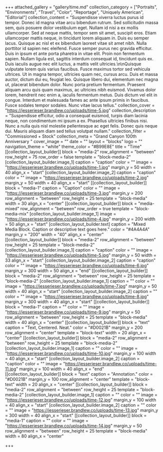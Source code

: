 +++
attached_gallery = "gallery/time.md"
collection_category = ["Portraits", "Environments", "Travel", "Color", "Reportage", "Uniquely American", "Editorial"]
collection_content = "Suspendisse viverra luctus purus id tempor. Donec id magna vitae arcu bibendum rutrum. Sed sollicitudin massa sem, quis posuere dolor vestibulum eget. Nullam id nisi a ex mollis ullamcorper. Sed at neque mattis, tempor sem sit amet, suscipit eros. Etiam ullamcorper mattis neque, in tincidunt lorem aliquam in. Duis eu semper lacus. Quisque ac nisl et ex bibendum laoreet vitae sit amet nibh. Nulla porttitor id sapien nec eleifend. Fusce semper purus nec gravida efficitur. Duis in ipsum et ante porta pharetra in vitae elit. Proin non fermentum sapien. Nullam ligula est, sagittis interdum consequat id, tincidunt quis ex. Duis iaculis augue nec elit luctus, a mattis velit ultricies.\n\nQuisque vulputate lorem quis varius faucibus. Fusce maximus tortor sed vehicula ultrices. Ut in magna tempor, ultricies quam nec, cursus arcu. Duis et massa auctor, dictum dui eu, feugiat leo. Quisque libero dui, elementum nec magna ut, placerat bibendum dolor. Nunc porta pretium fermentum. Praesent aliquam arcu quis quam maximus, ac ultricies nibh euismod. Vivamus dolor lorem, hendrerit nec enim a, iaculis fermentum metus. Duis dictum vel elit in congue. Interdum et malesuada fames ac ante ipsum primis in faucibus. Fusce sodales tempor sodales. Nunc vitae lacus tellus."
collection_cover = "https://jesserieser.brandlew.co/uploads/time-5.jpg"
collection_description = "Suspendisse efficitur, odio a consequat euismod, turpis diam lacinia neque, non condimentum mi ipsum a ex. Phasellus ultricies finibus nisi. Nunc a nulla quis nisl molestie pellentesque ac eget felis. Donec quis neque dui. Mauris aliquam diam sed tellus volutpat nullam."
collection_filter = "Commissioned + Stock"
collection_meta = "Grand Canyon 100th Anniversary "
cover_image = ""
date = ""
layout = "blocks"
logo = ""
navigation_theme = "white"
theme_color = "#B99E8E"
title = "Time"
[[collection_layout_builder]]
block = "media-2"
row_alignment = "between"
row_height = 75
row_order = false
template = "block-media-2"
[collection_layout_builder.image_1]
caption = "caption"
color = ""
image = "https://jesserieser.brandlew.co/uploads/time-1.jpg"
margin_y = 50
width = 40
align_x = "start"
[collection_layout_builder.image_2]
caption = "caption"
color = ""
image = "https://jesserieser.brandlew.co/uploads/time-2.jpg"
margin_y = 50
width = 40
align_x = "start"
[[collection_layout_builder]]
block = "media-1"
caption = "Caption"
color = ""
image = "https://jesserieser.brandlew.co/uploads/time-3.jpg"
margin_y = 200
row_alignment = "between"
row_height = 25
template = "block-media"
width = 30
align_x = "center"
[[collection_layout_builder]]
block = "media-mixed"
row_alignment = "between"
row_order = true
template = "block-media-mix"
[collection_layout_builder.image_1]
image = "https://jesserieser.brandlew.co/uploads/time-4.jpg"
margin_y = 200
width = 50
align_x = "start"
[collection_layout_builder.text]
caption = "Mixed Media Block. Caption or descriptive text goes here."
color = "#4A4A4A"
margin_y = "200"
width = "40"
align_x = "center"
[[collection_layout_builder]]
block = "media-2"
row_alignment = "between"
row_height = 25
template = "block-media-2"
[collection_layout_builder.image_1]
caption = "caption"
color = ""
image = "https://jesserieser.brandlew.co/uploads/time-5.jpg"
margin_y = 50
width = 33
align_x = "start"
[collection_layout_builder.image_2]
caption = "caption"
color = ""
image = "https://jesserieser.brandlew.co/uploads/time-6.jpg"
margin_y = 300
width = 50
align_x = "end"
[[collection_layout_builder]]
block = "media-2"
row_alignment = "between"
row_height = 25
template = "block-media-2"
[collection_layout_builder.image_1]
caption = ""
color = ""
image = "https://jesserieser.brandlew.co/uploads/time-7.jpg"
margin_y = 50
width = 40
align_x = "start"
[collection_layout_builder.image_2]
caption = ""
color = ""
image = "https://jesserieser.brandlew.co/uploads/time-8.jpg"
margin_y = 300
width = 40
align_x = "start"
[[collection_layout_builder]]
block = "media-1"
caption = ""
color = ""
image = "https://jesserieser.brandlew.co/uploads/time-9.jpg"
margin_y = 50
row_alignment = "between"
row_height = 25
template = "block-media"
width = 40
align_x = "center"
[[collection_layout_builder]]
block = "text"
caption = "Text, Centered. Neat."
color = "#D0021B"
margin_y = 200
row_alignment = "center"
template = "block-text"
width = 20
align_x = "center"
[[collection_layout_builder]]
block = "media-2"
row_alignment = "between"
row_height = 25
template = "block-media-2"
[collection_layout_builder.image_1]
caption = ""
color = ""
image = "https://jesserieser.brandlew.co/uploads/time-10.jpg"
margin_y = 100
width = 40
align_x = "start"
[collection_layout_builder.image_2]
caption = "caption"
color = ""
image = "https://jesserieser.brandlew.co/uploads/time-11.jpg"
margin_y = 100
width = 40
align_x = "end"
[[collection_layout_builder]]
block = "text"
caption = "Annotation."
color = "#D0021B"
margin_y = 100
row_alignment = "center"
template = "block-text"
width = 20
align_x = "center"
[[collection_layout_builder]]
block = "media-2"
row_alignment = "between"
row_height = 25
template = "block-media-2"
[collection_layout_builder.image_1]
caption = ""
color = ""
image = "https://jesserieser.brandlew.co/uploads/time-12.jpg"
margin_y = 100
width = 40
align_x = "start"
[collection_layout_builder.image_2]
caption = ""
color = ""
image = "https://jesserieser.brandlew.co/uploads/time-13.jpg"
margin_y = 300
width = 40
align_x = "start"
[[collection_layout_builder]]
block = "media-1"
caption = ""
color = ""
image = "https://jesserieser.brandlew.co/uploads/time-14.jpg"
margin_y = 50
row_alignment = "between"
row_height = 25
template = "block-media"
width = 80
align_x = "center"

+++
